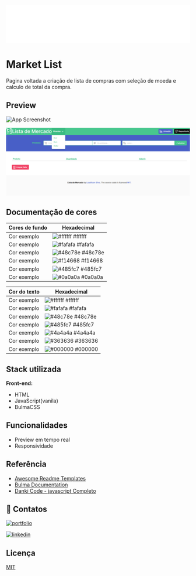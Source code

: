 
![Logo](./src/svg/logoFull.svg)


# Market List

Pagina voltada a criação de lista de compras com seleção de moeda e calculo de total da compra.




## Preview

![App Screenshot](./src/pagePreview.png)

![App Screenshot](./src/preview/coinSelection.png)

## Documentação de cores

| Cores de fundo    | Hexadecimal                                                |
| ----------------- | ---------------------------------------------------------------- |
| Cor exemplo       | ![#ffffff](https://via.placeholder.com/10/fff?text=+) #ffffff |
| Cor exemplo       | ![#fafafa](https://via.placeholder.com/10/fafafa?text=+) #fafafa |
| Cor exemplo       | ![#48c78e](https://via.placeholder.com/10/48c78e?text=+) #48c78e |
| Cor exemplo       | ![#f14668](https://via.placeholder.com/10/f14668?text=+) #f14668 |
| Cor exemplo       | ![#485fc7](https://via.placeholder.com/10/485fc7?text=+) #485fc7 |
| Cor exemplo       | ![#0a0a0a](https://via.placeholder.com/10/0a0a0a?text=+) #0a0a0a |

| Cor do texto      | Hexadecimal                                                |
| ----------------- | ---------------------------------------------------------------- |
| Cor exemplo       | ![#ffffff](https://via.placeholder.com/10/ffffff?text=+) #ffffff |
| Cor exemplo       | ![#fafafa](https://via.placeholder.com/10/fafafa?text=+) #fafafa |
| Cor exemplo       | ![#48c78e](https://via.placeholder.com/10/48c78e?text=+) #48c78e |
| Cor exemplo       | ![#485fc7](https://via.placeholder.com/10/485fc7?text=+) #485fc7 |
| Cor exemplo       | ![#4a4a4a](https://via.placeholder.com/10/4a4a4a?text=+) #4a4a4a |
| Cor exemplo       | ![#363636](https://via.placeholder.com/10/363636?text=+) #363636 |
| Cor exemplo       | ![#000000](https://via.placeholder.com/10/000000?text=+) #000000 |


## Stack utilizada

**Front-end:** 
- HTML
- JavaScript(vanila)
- BulmaCSS


## Funcionalidades

- Preview em tempo real
- Responsividade


## Referência

 - [Awesome Readme Templates](https://awesomeopensource.com/project/elangosundar/awesome-README-templates)
 - [Bulma Documentation](https://bulma.io/documentation/)
 - [Danki Code - javascript Completo](https://cursos.dankicode.com/curso-javascript-completo)


## 🔗 Contatos
[![portfolio](https://img.shields.io/badge/my_portfolio-000?style=for-the-badge&logo=ko-fi&logoColor=white)](https://github.com/Leydilson-Silva) 

[![linkedin](https://img.shields.io/badge/linkedin-0A66C2?style=for-the-badge&logo=linkedin&logoColor=white)](https://www.linkedin.com/in/leydilson/)



## Licença

[MIT](https://choosealicense.com/licenses/mit/)

